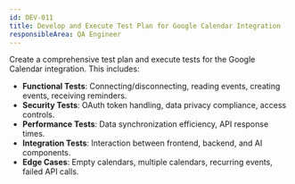 ```yaml
---
id: DEV-011
title: Develop and Execute Test Plan for Google Calendar Integration
responsibleArea: QA Engineer
---
```

Create a comprehensive test plan and execute tests for the Google Calendar integration. This includes:
- **Functional Tests**: Connecting/disconnecting, reading events, creating events, receiving reminders.
- **Security Tests**: OAuth token handling, data privacy compliance, access controls.
- **Performance Tests**: Data synchronization efficiency, API response times.
- **Integration Tests**: Interaction between frontend, backend, and AI components.
- **Edge Cases**: Empty calendars, multiple calendars, recurring events, failed API calls.